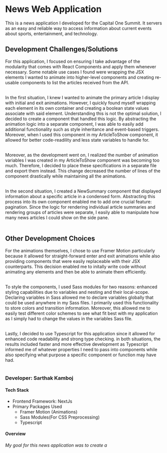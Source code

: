 <h1>News Web Application</h1>
This is a news application I developed for the Capital One Summit. It servers as an easy and reliable way to access information about current events about sports, entertainment, and technology.

<h2>Development Challenges/Solutions</h2>
For this application, I focused on ensuring I take advantage of the modularity that comes with React Components and apply them whenever necessary. Some notable use cases I found were wrapping the JSX elements I wanted to animate into higher-level components and creating re-usable components to list the articles received from the API. <br /><br />

In the first situation, I knew I wanted to animate the primary article I display with initial and exit animations. However, I quickly found myself wrapping each element in its own container and creating a boolean state values associate with said element. Understanding this is not the optimal solution, I decided to create a component that handled this logic. By abstracting the animation logic into a separate component, I was able to easily add additional functionality such as style inheritance and event-based triggers. Moreover, when I used this component in my ArticleToShow component, it allowed for better code-readility and less state variables to handle for. <br /><br />

Moreover, as the development went on, I realized the number of animation variables I was created in my ArticleToShow component was becoming too much. Therefore, I decided to place these specifications in a separate file and export them instead. This change decreased the number of lines of the component drastically while maintaining all the animations. <br /><br />

In the second situation, I created a NewSummary component that displayed information about a specific article in a condensed form. Abstracting this process into its own component enabled me to add one crucial feature: pagination. Since the logic for rendering individual article summaries and rendering groups of articles were separate, I easily able to manipulate how many news articles I could show on the side pane. <br /><br />

<h2>Other Development Choices</h2>

For the animations themselves, I chose to use Framer Motion particularly because it allowed for straight-forward enter and exit animations while also providing components that were easily replaceable with their JSX counterparts. This decision enabled me to initally write code without animating any elements and then be able to animate them efficiently. <br /><br />

To style the components, I used Sass modules for two reasons: enhanced styling capabilities due to variables and nesting and their local-scope. Declaring variables in Sass allowed me to declare variables globally that could be used anywhere in my Sass files. I primarily used this functionality to store colors and transition information. Moreover, this allowed me to easily test different color schemes to see what fit best with my application as I simply had to change the values in the variables Sass file. <br /><br />

Lastly, I decided to use Typescript for this application since it allowed for enhanced code readability and strong type checking. in both situations, the results included faster and more effective development as Typescript informed me of whatever properties I need to pass into components while also specifying what purpose a specific component or function may have had. <br /><br />

<h3>Developer: Sarthak Kamboj</h3>
<h4>Tech Stack</h4>
<ul>
   <li>Frontend Framework: NextJs</li>
   <li>Primary Packages Used
   <ul>
        <li>Framer Motion (Animations)</li>
        <li>Sass Modules(For CSS Preprocessing)</li>
        <li>Typescript</li>
   </ul>
   </li>
</ul>
<h4>Overview</h4>
<h6>My goal for this news application was to create a </h6>
